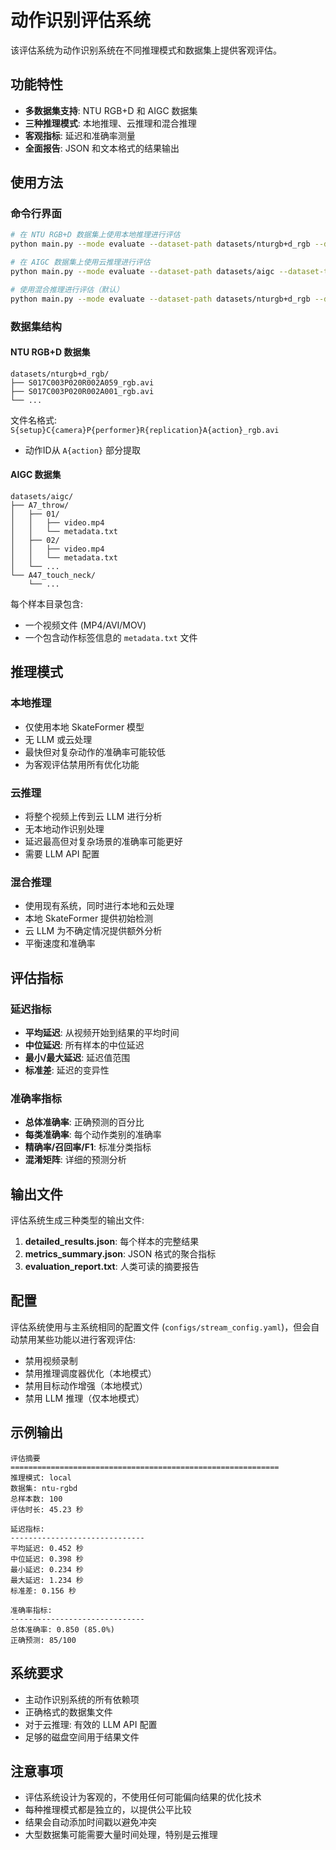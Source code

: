 # 动作识别评估系统

该评估系统为动作识别系统在不同推理模式和数据集上提供客观评估。

## 功能特性

- **多数据集支持**: NTU RGB+D 和 AIGC 数据集
- **三种推理模式**: 本地推理、云推理和混合推理
- **客观指标**: 延迟和准确率测量
- **全面报告**: JSON 和文本格式的结果输出

## 使用方法

### 命令行界面

```bash
# 在 NTU RGB+D 数据集上使用本地推理进行评估
python main.py --mode evaluate --dataset-path datasets/nturgb+d_rgb --dataset-type ntu-rgbd --inference-mode local

# 在 AIGC 数据集上使用云推理进行评估
python main.py --mode evaluate --dataset-path datasets/aigc --dataset-type aigc --inference-mode cloud

# 使用混合推理进行评估（默认）
python main.py --mode evaluate --dataset-path datasets/nturgb+d_rgb --dataset-type ntu-rgbd --inference-mode hybrid
```

### 数据集结构

#### NTU RGB+D 数据集
```
datasets/nturgb+d_rgb/
├── S017C003P020R002A059_rgb.avi
├── S017C003P020R002A001_rgb.avi
└── ...
```

文件名格式: `S{setup}C{camera}P{performer}R{replication}A{action}_rgb.avi`
- 动作ID从 `A{action}` 部分提取

#### AIGC 数据集
```
datasets/aigc/
├── A7_throw/
│   ├── 01/
│   │   ├── video.mp4
│   │   └── metadata.txt
│   ├── 02/
│   │   ├── video.mp4
│   │   └── metadata.txt
│   └── ...
└── A47_touch_neck/
    └── ...
```

每个样本目录包含:
- 一个视频文件 (MP4/AVI/MOV)
- 一个包含动作标签信息的 `metadata.txt` 文件

## 推理模式

### 本地推理
- 仅使用本地 SkateFormer 模型
- 无 LLM 或云处理
- 最快但对复杂动作的准确率可能较低
- 为客观评估禁用所有优化功能

### 云推理
- 将整个视频上传到云 LLM 进行分析
- 无本地动作识别处理
- 延迟最高但对复杂场景的准确率可能更好
- 需要 LLM API 配置

### 混合推理
- 使用现有系统，同时进行本地和云处理
- 本地 SkateFormer 提供初始检测
- 云 LLM 为不确定情况提供额外分析
- 平衡速度和准确率

## 评估指标

### 延迟指标
- **平均延迟**: 从视频开始到结果的平均时间
- **中位延迟**: 所有样本的中位延迟
- **最小/最大延迟**: 延迟值范围
- **标准差**: 延迟的变异性

### 准确率指标
- **总体准确率**: 正确预测的百分比
- **每类准确率**: 每个动作类别的准确率
- **精确率/召回率/F1**: 标准分类指标
- **混淆矩阵**: 详细的预测分析

## 输出文件

评估系统生成三种类型的输出文件:

1. **detailed_results.json**: 每个样本的完整结果
2. **metrics_summary.json**: JSON 格式的聚合指标
3. **evaluation_report.txt**: 人类可读的摘要报告

## 配置

评估系统使用与主系统相同的配置文件 (`configs/stream_config.yaml`)，但会自动禁用某些功能以进行客观评估:

- 禁用视频录制
- 禁用推理调度器优化（本地模式）
- 禁用目标动作增强（本地模式）
- 禁用 LLM 推理（仅本地模式）

## 示例输出

```
评估摘要
============================================================
推理模式: local
数据集: ntu-rgbd
总样本数: 100
评估时长: 45.23 秒

延迟指标:
------------------------------
平均延迟: 0.452 秒
中位延迟: 0.398 秒
最小延迟: 0.234 秒
最大延迟: 1.234 秒
标准差: 0.156 秒

准确率指标:
------------------------------
总体准确率: 0.850 (85.0%)
正确预测: 85/100
```

## 系统要求

- 主动作识别系统的所有依赖项
- 正确格式的数据集文件
- 对于云推理: 有效的 LLM API 配置
- 足够的磁盘空间用于结果文件

## 注意事项

- 评估系统设计为客观的，不使用任何可能偏向结果的优化技术
- 每种推理模式都是独立的，以提供公平比较
- 结果会自动添加时间戳以避免冲突
- 大型数据集可能需要大量时间处理，特别是云推理
